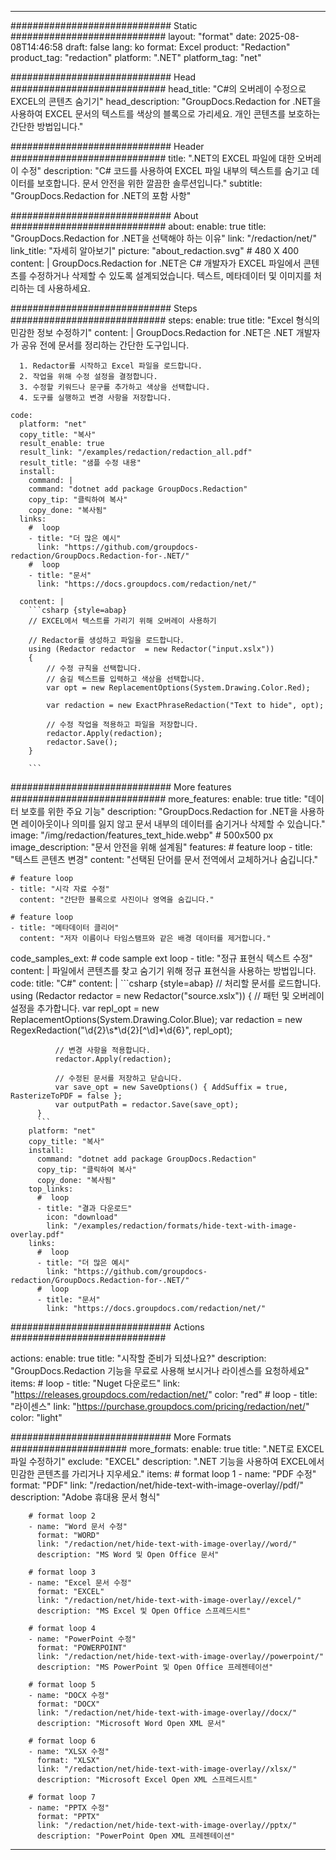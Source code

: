 
---
############################# Static ############################
layout: "format"
date:  2025-08-08T14:46:58
draft: false
lang: ko
format: Excel
product: "Redaction"
product_tag: "redaction"
platform: ".NET"
platform_tag: "net"

############################# Head ############################
head_title: "C#의 오버레이 수정으로 EXCEL의 콘텐츠 숨기기"
head_description: "GroupDocs.Redaction for .NET을 사용하여 EXCEL 문서의 텍스트를 색상의 블록으로 가리세요. 개인 콘텐츠를 보호하는 간단한 방법입니다."

############################# Header ############################
title: ".NET의 EXCEL 파일에 대한 오버레이 수정" 
description: "C# 코드를 사용하여 EXCEL 파일 내부의 텍스트를 숨기고 데이터를 보호합니다. 문서 안전을 위한 깔끔한 솔루션입니다."
subtitle: "GroupDocs.Redaction for .NET의 포함 사항" 

############################# About ############################
about:
    enable: true
    title: "GroupDocs.Redaction for .NET을 선택해야 하는 이유"
    link: "/redaction/net/"
    link_title: "자세히 알아보기"
    picture: "about_redaction.svg" # 480 X 400
    content: |
       GroupDocs.Redaction for .NET은 C# 개발자가 EXCEL 파일에서 콘텐츠를 수정하거나 삭제할 수 있도록 설계되었습니다. 텍스트, 메타데이터 및 이미지를 처리하는 데 사용하세요.

############################# Steps ############################
steps:
    enable: true
    title: "Excel 형식의 민감한 정보 수정하기"
    content: |
      GroupDocs.Redaction for .NET은 .NET 개발자가 공유 전에 문서를 정리하는 간단한 도구입니다.
      
      1. Redactor를 시작하고 Excel 파일을 로드합니다.
      2. 작업을 위해 수정 설정을 결정합니다.
      3. 수정할 키워드나 문구를 추가하고 색상을 선택합니다.
      4. 도구를 실행하고 변경 사항을 저장합니다.
   
    code:
      platform: "net"
      copy_title: "복사"
      result_enable: true
      result_link: "/examples/redaction/redaction_all.pdf"
      result_title: "샘플 수정 내용"
      install:
        command: |
        command: "dotnet add package GroupDocs.Redaction"
        copy_tip: "클릭하여 복사"
        copy_done: "복사됨"
      links:
        #  loop
        - title: "더 많은 예시"
          link: "https://github.com/groupdocs-redaction/GroupDocs.Redaction-for-.NET/"
        #  loop
        - title: "문서"
          link: "https://docs.groupdocs.com/redaction/net/"
          
      content: |
        ```csharp {style=abap}
        // EXCEL에서 텍스트를 가리기 위해 오버레이 사용하기

        // Redactor를 생성하고 파일을 로드합니다.
        using (Redactor redactor  = new Redactor("input.xslx"))
        {
            // 수정 규칙을 선택합니다.
            // 숨길 텍스트를 입력하고 색상을 선택합니다.
            var opt = new ReplacementOptions(System.Drawing.Color.Red);
            
            var redaction = new ExactPhraseRedaction("Text to hide", opt);

            // 수정 작업을 적용하고 파일을 저장합니다.
            redactor.Apply(redaction);
            redactor.Save();
        }
        
        ```            


############################# More features ############################
more_features:
  enable: true
  title: "데이터 보호를 위한 주요 기능"
  description: "GroupDocs.Redaction for .NET을 사용하면 레이아웃이나 의미를 잃지 않고 문서 내부의 데이터를 숨기거나 삭제할 수 있습니다."
  image: "/img/redaction/features_text_hide.webp" # 500x500 px
  image_description: "문서 안전을 위해 설계됨"
  features:
    # feature loop
    - title: "텍스트 콘텐츠 변경"
      content: "선택된 단어를 문서 전역에서 교체하거나 숨깁니다."

    # feature loop
    - title: "시각 자료 수정"
      content: "간단한 블록으로 사진이나 영역을 숨깁니다."

    # feature loop
    - title: "메타데이터 클리어"
      content: "저자 이름이나 타임스탬프와 같은 배경 데이터를 제거합니다."
      
  code_samples_ext:
    # code sample ext loop
    - title: "정규 표현식 텍스트 수정"
      content: |
        파일에서 콘텐츠를 찾고 숨기기 위해 정규 표현식을 사용하는 방법입니다.
      code:
        title: "C#"
        content: |
          ```csharp {style=abap}
          //  처리할 문서를 로드합니다.
          using (Redactor redactor  = new Redactor("source.xslx"))
          {
              // 패턴 및 오버레이 설정을 추가합니다.
              var repl_opt = new ReplacementOptions(System.Drawing.Color.Blue);
              var redaction = new RegexRedaction("\\d{2}\\s*\\d{2}[^\\d]*\\d{6}", repl_opt);

              // 변경 사항을 적용합니다.
              redactor.Apply(redaction);

              // 수정된 문서를 저장하고 닫습니다.
              var save_opt = new SaveOptions() { AddSuffix = true, RasterizeToPDF = false };
              var outputPath = redactor.Save(save_opt);
          }
          ```
        platform: "net"
        copy_title: "복사"
        install:
          command: "dotnet add package GroupDocs.Redaction"
          copy_tip: "클릭하여 복사"
          copy_done: "복사됨"
        top_links:
          #  loop
          - title: "결과 다운로드"
            icon: "download"
            link: "/examples/redaction/formats/hide-text-with-image-overlay.pdf"
        links:
          #  loop
          - title: "더 많은 예시"
            link: "https://github.com/groupdocs-redaction/GroupDocs.Redaction-for-.NET/"
          #  loop
          - title: "문서"
            link: "https://docs.groupdocs.com/redaction/net/"


############################# Actions ############################

actions:
  enable: true
  title: "시작할 준비가 되셨나요?"
  description: "GroupDocs.Redaction 기능을 무료로 사용해 보시거나 라이센스를 요청하세요"
  items:
    #  loop
    - title: "Nuget 다운로드"
      link: "https://releases.groupdocs.com/redaction/net/"
      color: "red"
        #  loop
    - title: "라이센스"
      link: "https://purchase.groupdocs.com/pricing/redaction/net/"
      color: "light"


############################# More Formats #####################
more_formats:
    enable: true
    title: ".NET로 EXCEL 파일 수정하기"
    exclude: "EXCEL"
    description: ".NET 기능을 사용하여 EXCEL에서 민감한 콘텐츠를 가리거나 지우세요."
    items: 
        # format loop 1
        - name: "PDF 수정"
          format: "PDF"
          link: "/redaction/net/hide-text-with-image-overlay//pdf/"
          description: "Adobe 휴대용 문서 형식"

        # format loop 2
        - name: "Word 문서 수정"
          format: "WORD"
          link: "/redaction/net/hide-text-with-image-overlay//word/"
          description: "MS Word 및 Open Office 문서"
          
        # format loop 3
        - name: "Excel 문서 수정"
          format: "EXCEL"
          link: "/redaction/net/hide-text-with-image-overlay//excel/"
          description: "MS Excel 및 Open Office 스프레드시트"

        # format loop 4
        - name: "PowerPoint 수정"
          format: "POWERPOINT"
          link: "/redaction/net/hide-text-with-image-overlay//powerpoint/"
          description: "MS PowerPoint 및 Open Office 프레젠테이션"

        # format loop 5
        - name: "DOCX 수정"
          format: "DOCX"
          link: "/redaction/net/hide-text-with-image-overlay//docx/"
          description: "Microsoft Word Open XML 문서"
          
        # format loop 6
        - name: "XLSX 수정"
          format: "XLSX"
          link: "/redaction/net/hide-text-with-image-overlay//xlsx/"
          description: "Microsoft Excel Open XML 스프레드시트"
          
        # format loop 7
        - name: "PPTX 수정"
          format: "PPTX"
          link: "/redaction/net/hide-text-with-image-overlay//pptx/"
          description: "PowerPoint Open XML 프레젠테이션"


---